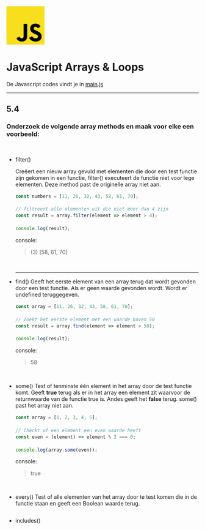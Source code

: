 <img src="../../images/javascript_logo.png" alt="Sass logo" height="100" >

<br>

# JavaScript Arrays & Loops
De Javascript codes vindt je in [main.js](./main.js)
<hr>

## 5.4

### Onderzoek de volgende array methods en maak voor elke een voorbeeld:
<br>

- filter()

     Creëert een nieuw array gevuld met elementen die door een test functie zijn gekomen in een functie, filter() executeert de functie niet voor lege elementen. Deze method past de originelle array niet aan.

    ```js
    const numbers = [11, 26, 32, 43, 58, 61, 70];

    // filtreert alle elementen uit die niet meer dan 4 zijn
    const result = array.filter(element => element > 4);

    console.log(result);
    ```
    console:
    > (3) [58, 61, 70]

    <br><hr>

- find()
     Geeft het eerste element van een array terug dat wordt gevonden door een test functie. Als er geen waarde gevonden wordt. Wordt er undefined teruggegeven.

    ```js
    const array = [11, 26, 32, 43, 58, 61, 70];

    // Zoekt het eerste element met een waarde boven 50
    const result = array.find(element => element > 50);
    
    console.log(result);
    ```
    console:
    > 58

    <br>

- some()
    Test of tenminste één element in het array door de test functie komt. Geeft **true** terug als er in het array een element zit waarvoor de returnwaarde van de functie true is. Andes geeft het **false** terug. some() past het array niet aan.

    ```js
    const array = [1, 2, 3, 4, 5];

    // Checkt of een element een even waarde heeft
    const even = (element) => element % 2 === 0;

    console.log(array.some(even));
    ```
    console:
    > true

    <br>

- every()
    Test of alle elementen van het array door te test komen die in de functie staan en geeft een Boolean waarde terug.

    ```js

    ```

- includes()
